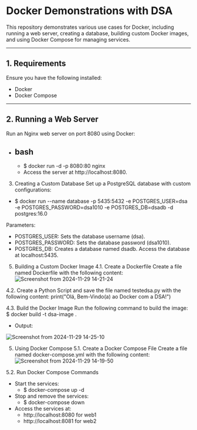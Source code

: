 # Docker Demonstrations with DSA

This repository demonstrates various use cases for Docker, including running a web server, creating a database, building custom Docker images, and using Docker Compose for managing services.

---

## 1. Requirements
Ensure you have the following installed:
- Docker
- Docker Compose

---

## 2. Running a Web Server

Run an Nginx web server on port 8080 using Docker:

- ## bash
   - $ docker run -d -p 8080:80 nginx
   - Access the server at http://localhost:8080.

3. Creating a Custom Database
Set up a PostgreSQL database with custom configurations:
- $ docker run --name database -p 5435:5432 -e POSTGRES_USER=dsa -e POSTGRES_PASSWORD=dsa1010 -e POSTGRES_DB=dsadb -d postgres:16.0

Parameters:
  - POSTGRES_USER: Sets the database username (dsa).
  - POSTGRES_PASSWORD: Sets the database password (dsa1010).
  - POSTGRES_DB: Creates a database named dsadb.
Access the database at localhost:5435.

5. Building a Custom Docker Image
4.1. Create a Dockerfile
Create a file named Dockerfile with the following content:
![Screenshot from 2024-11-29 14-21-24](https://github.com/user-attachments/assets/491a98ed-a999-437e-bd33-dff02cdeba00)

4.2. Create a Python Script and save the file named testedsa.py with the following content:
print("Olá, Bem-Vindo(a) ao Docker com a DSA!")

4.3. Build the Docker Image
Run the following command to build the image:
$ docker build -t dsa-image . 
- Output:
  
![Screenshot from 2024-11-29 14-25-10](https://github.com/user-attachments/assets/7f8bb213-2ff9-4c96-bb9d-46ef909b6d50)


5. Using Docker Compose
5.1. Create a Docker Compose File
Create a file named docker-compose.yml with the following content:
![Screenshot from 2024-11-29 14-19-50](https://github.com/user-attachments/assets/1d4487b3-ab13-422a-9903-711d8d027056)

5.2. Run Docker Compose Commands
- Start the services:
   - $ docker-compose up -d
- Stop and remove the services:
   - $ docker-compose down
- Access the services at:
   - http://localhost:8080 for web1
   - http://localhost:8081 for web2








